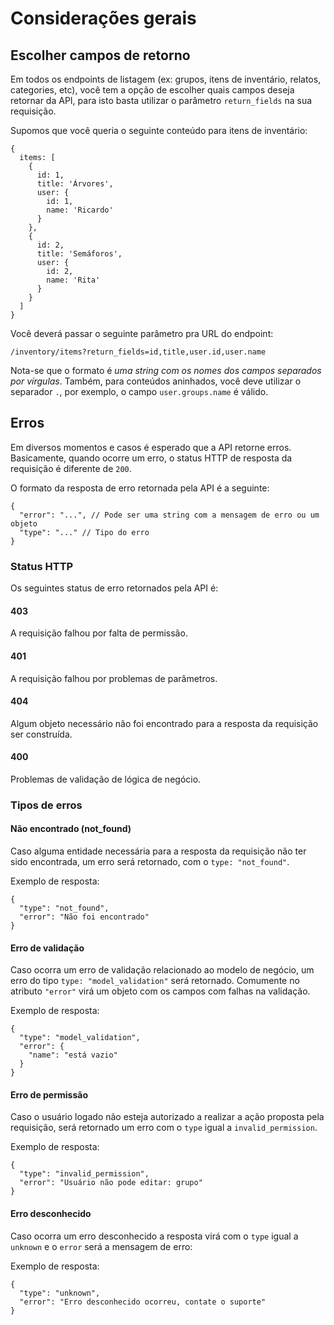 # Considerações gerais

## Escolher campos de retorno

Em todos os endpoints de listagem (ex: grupos, itens de inventário, relatos, categories, etc), você tem a opção de escolher quais campos deseja retornar da API, para isto basta utilizar o parâmetro `return_fields` na sua requisição.

Supomos que você queria o seguinte conteúdo para itens de inventário:

    {
      items: [
        {
          id: 1,
          title: 'Árvores',
          user: {
            id: 1,
            name: 'Ricardo'
          }
        },
        {
          id: 2,
          title: 'Semáforos',
          user: {
            id: 2,
            name: 'Rita'
          }
        }
      ]
    }

Você deverá passar o seguinte parâmetro pra URL do endpoint:

```
/inventory/items?return_fields=id,title,user.id,user.name
```

Nota-se que o formato é *uma string com os nomes dos campos separados por vírgulas*.
Também, para conteúdos aninhados, você deve utilizar o separador `.`, por exemplo, o campo `user.groups.name` é válido.

## Erros

Em diversos momentos e casos é esperado que a API retorne erros. Basicamente, quando ocorre um erro, o status HTTP de resposta da requisição é diferente de `200`.

O formato da resposta de erro retornada pela API é a seguinte:

    {
      "error": "...", // Pode ser uma string com a mensagem de erro ou um objeto
      "type": "..." // Tipo do erro
    }

### Status HTTP

Os seguintes status de erro retornados pela API é:

#### 403
A requisição falhou por falta de permissão.

#### 401
A requisição falhou por problemas de parâmetros.

#### 404
Algum objeto necessário não foi encontrado para a resposta da requisição ser construída.

#### 400
Problemas de validação de lógica de negócio.

### Tipos de erros

#### Não encontrado (not_found)

Caso alguma entidade necessária para a resposta da requisição não ter sido encontrada, um erro será retornado, com o `type: "not_found"`.

Exemplo de resposta:

    {
      "type": "not_found",
      "error": "Não foi encontrado"
    }

#### Erro de validação

Caso ocorra um erro de validação relacionado ao modelo de negócio, um erro do tipo `type: "model_validation"` será retornado. Comumente no atributo `"error"` virá um objeto com os campos com falhas na validação.

Exemplo de resposta:

    {
      "type": "model_validation",
      "error": {
        "name": "está vazio"
      }
    }

#### Erro de permissão

Caso o usuário logado não esteja autorizado a realizar a ação proposta pela requisição, será retornado um erro com o `type` igual a `invalid_permission`.

Exemplo de resposta:

    {
      "type": "invalid_permission",
      "error": "Usuário não pode editar: grupo"
    }

#### Erro desconhecido

Caso ocorra um erro desconhecido a resposta virá com o `type` igual a `unknown` e o `error` será a mensagem de erro:

Exemplo de resposta:

    {
      "type": "unknown",
      "error": "Erro desconhecido ocorreu, contate o suporte"
    }
